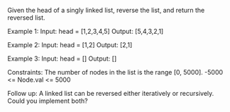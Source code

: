 
Given the head of a singly linked list, reverse the list, and return the reversed list.

 
Example 1:
Input: head = [1,2,3,4,5]
Output: [5,4,3,2,1]

Example 2:
Input: head = [1,2]
Output: [2,1]

Example 3:
Input: head = []
Output: []
 
Constraints:
The number of nodes in the list is the range [0, 5000].
-5000 <= Node.val <= 5000
 
 
Follow up: A linked list can be reversed either iteratively or recursively. Could you implement both?